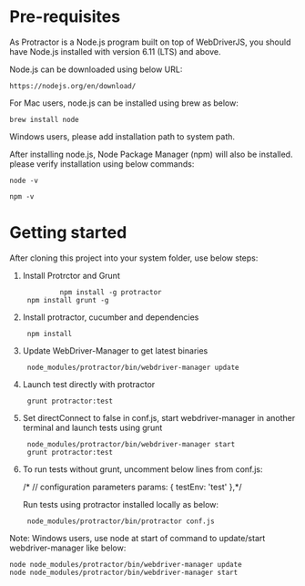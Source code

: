 # Pre-requisites

As Protractor is a Node.js program built on top of WebDriverJS, you should have Node.js installed with version 6.11 (LTS) and above.

Node.js can be downloaded using below URL:

	https://nodejs.org/en/download/

For Mac users, node.js can be installed using brew as below:
	
	brew install node

Windows users, please add installation path to system path.

After installing node.js, Node Package Manager (npm) will also be installed. please verify installation using below commands:  
	
	node -v
	
  	npm -v

# Getting started

After cloning this project into your system folder, use below steps:
1) Install Protrctor and Grunt

                npm install -g protractor
		npm install grunt -g

2) Install protractor, cucumber and dependencies
	
		npm install

3) Update WebDriver-Manager to get latest binaries

		node_modules/protractor/bin/webdriver-manager update
	 
4) Launch test directly with protractor
   	
		grunt protractor:test
	 
5) Set directConnect to false in conf.js, start webdriver-manager in another terminal and launch tests using grunt
	
		node_modules/protractor/bin/webdriver-manager start
		grunt protractor:test
	
6) To run tests without grunt, uncomment below lines from conf.js:

   /*	// configuration parameters
	params: {
		testEnv: 'test'
    },*/
    
    Run tests using protractor installed locally as below:
    
    	node_modules/protractor/bin/protractor conf.js

Note: Windows users, use node at start of command to update/start webdriver-manager like below:

	node node_modules/protractor/bin/webdriver-manager update
	node node_modules/protractor/bin/webdriver-manager start
